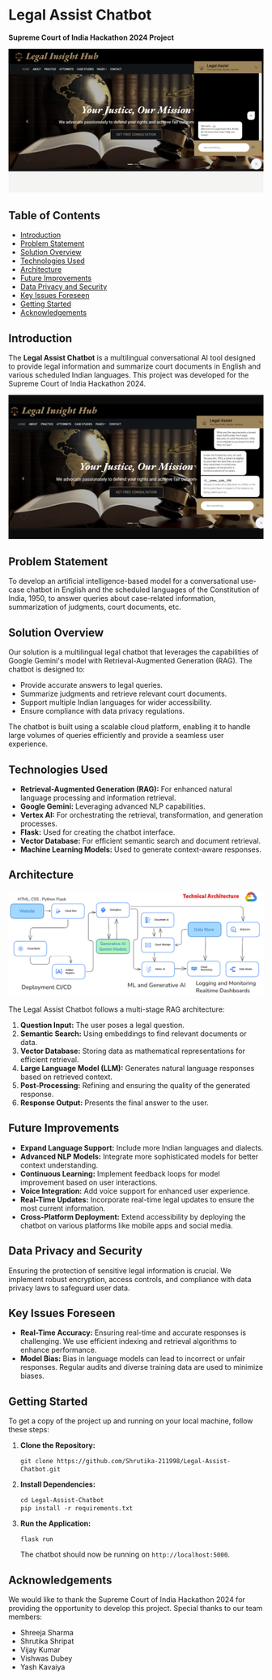
# Legal Assist Chatbot

**Supreme Court of India Hackathon 2024 Project**

![Architecture](./Images/home.png)

## Table of Contents

- [Introduction](#introduction)
- [Problem Statement](#problem-statement)
- [Solution Overview](#solution-overview)
- [Technologies Used](#technologies-used)
- [Architecture](#architecture)
- [Future Improvements](#future-improvements)
- [Data Privacy and Security](#data-privacy-and-security)
- [Key Issues Foreseen](#key-issues-foreseen)
- [Getting Started](#getting-started)
- [Acknowledgements](#acknowledgements)

## Introduction

The **Legal Assist Chatbot** is a multilingual conversational AI tool designed to provide legal information and summarize court documents in English and various scheduled Indian languages. This project was developed for the Supreme Court of India Hackathon 2024.


![Architecture](./Images/Legal.png)
## Problem Statement

To develop an artificial intelligence-based model for a conversational use-case chatbot in English and the scheduled languages of the Constitution of India, 1950, to answer queries about case-related information, summarization of judgments, court documents, etc.

## Solution Overview

Our solution is a multilingual legal chatbot that leverages the capabilities of Google Gemini's model with Retrieval-Augmented Generation (RAG). The chatbot is designed to:
- Provide accurate answers to legal queries.
- Summarize judgments and retrieve relevant court documents.
- Support multiple Indian languages for wider accessibility.
- Ensure compliance with data privacy regulations.

The chatbot is built using a scalable cloud platform, enabling it to handle large volumes of queries efficiently and provide a seamless user experience.

## Technologies Used

- **Retrieval-Augmented Generation (RAG):** For enhanced natural language processing and information retrieval.
- **Google Gemini:** Leveraging advanced NLP capabilities.
- **Vertex AI:** For orchestrating the retrieval, transformation, and generation processes.
- **Flask:** Used for creating the chatbot interface.
- **Vector Database:** For efficient semantic search and document retrieval.
- **Machine Learning Models:** Used to generate context-aware responses.

## Architecture

![Architecture](./Images/Architecture.png)

The Legal Assist Chatbot follows a multi-stage RAG architecture:
1. **Question Input:** The user poses a legal question.
2. **Semantic Search:** Using embeddings to find relevant documents or data.
3. **Vector Database:** Storing data as mathematical representations for efficient retrieval.
4. **Large Language Model (LLM):** Generates natural language responses based on retrieved context.
5. **Post-Processing:** Refining and ensuring the quality of the generated response.
6. **Response Output:** Presents the final answer to the user.

## Future Improvements

- **Expand Language Support:** Include more Indian languages and dialects.
- **Advanced NLP Models:** Integrate more sophisticated models for better context understanding.
- **Continuous Learning:** Implement feedback loops for model improvement based on user interactions.
- **Voice Integration:** Add voice support for enhanced user experience.
- **Real-Time Updates:** Incorporate real-time legal updates to ensure the most current information.
- **Cross-Platform Deployment:** Extend accessibility by deploying the chatbot on various platforms like mobile apps and social media.

## Data Privacy and Security

Ensuring the protection of sensitive legal information is crucial. We implement robust encryption, access controls, and compliance with data privacy laws to safeguard user data.

## Key Issues Foreseen

- **Real-Time Accuracy:** Ensuring real-time and accurate responses is challenging. We use efficient indexing and retrieval algorithms to enhance performance.
- **Model Bias:** Bias in language models can lead to incorrect or unfair responses. Regular audits and diverse training data are used to minimize biases.

## Getting Started

To get a copy of the project up and running on your local machine, follow these steps:

1. **Clone the Repository:**
   ```
   git clone https://github.com/Shrutika-211998/Legal-Assist-Chatbot.git
   ```
2. **Install Dependencies:**
   ```
   cd Legal-Assist-Chatbot
   pip install -r requirements.txt
   ```
3. **Run the Application:**
   ```
   flask run
   ```
   The chatbot should now be running on `http://localhost:5000`.


## Acknowledgements

We would like to thank the Supreme Court of India Hackathon 2024 for providing the opportunity to develop this project. Special thanks to our team members:

- Shreeja Sharma
- Shrutika Shripat
- Vijay Kumar
- Vishwas Dubey
- Yash Kavaiya

